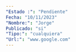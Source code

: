 ```yaml
---
"Estado :": "Pendiente"
Fecha: "10/11/2023"
"Nombre:": "Jorge"
Publicado: "si"
"Tipo:": "cualquiera"
"Url:": "www.google.com"
---
```


